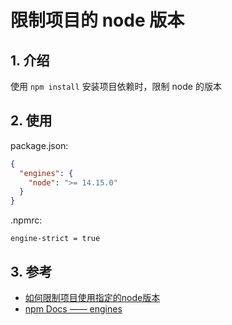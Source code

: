 <!--#region
@author 吴钦飞
@email wuqinfei@qq.com
@create date 2023-12-12 19:01:18
@modify date 2023-12-12 19:01:18
@desc [description]
#endregion-->


# 限制项目的 node 版本

## 1. 介绍

使用 `npm install` 安装项目依赖时，限制 node 的版本

## 2. 使用

package.json:

```json
{
  "engines": {
    "node": ">= 14.15.0"
  }
}
```

.npmrc:

```text
engine-strict = true
```

## 3. 参考

* [如何限制项目使用指定的node版本](https://juejin.cn/post/7132083546117636103)
* [npm Docs —— engines](https://docs.npmjs.com/cli/v10/configuring-npm/package-json#engines)